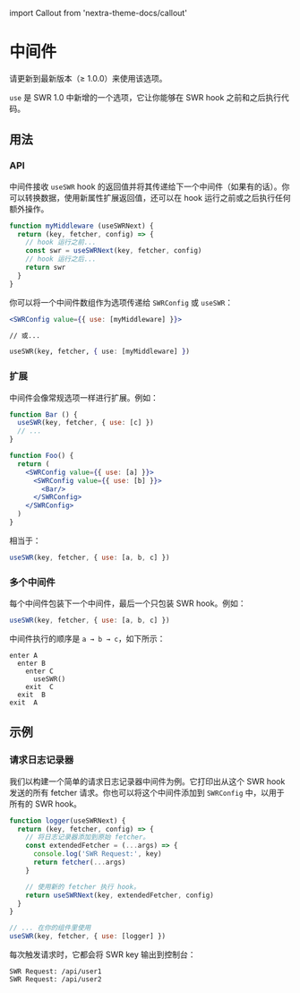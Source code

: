 import Callout from 'nextra-theme-docs/callout'

# 中间件

<Callout emoji="✅">
  请更新到最新版本（≥ 1.0.0）来使用该选项。
</Callout>

`use` 是 SWR 1.0 中新增的一个选项，它让你能够在 SWR hook 之前和之后执行代码。

## 用法

### API

中间件接收 `useSWR` hook 的返回值并将其传递给下一个中间件（如果有的话）。你可以转换数据，使用新属性扩展返回值，还可以在 hook 运行之前或之后执行任何额外操作。

```jsx
function myMiddleware (useSWRNext) {
  return (key, fetcher, config) => {
    // hook 运行之前...
    const swr = useSWRNext(key, fetcher, config)
    // hook 运行之后...
    return swr
  }
}
```

你可以将一个中间件数组作为选项传递给 `SWRConfig` 或 `useSWR`：

```jsx
<SWRConfig value={{ use: [myMiddleware] }}>

// 或...

useSWR(key, fetcher, { use: [myMiddleware] })
```

### 扩展

中间件会像常规选项一样进行扩展。例如：

```jsx
function Bar () {
  useSWR(key, fetcher, { use: [c] })
  // ...
}

function Foo() {
  return (
    <SWRConfig value={{ use: [a] }}>
      <SWRConfig value={{ use: [b] }}>
        <Bar/>
      </SWRConfig>
    </SWRConfig>
  )
}
```

相当于：

```js
useSWR(key, fetcher, { use: [a, b, c] })
```

### 多个中间件

每个中间件包装下一个中间件，最后一个只包装 SWR hook。例如：

```jsx
useSWR(key, fetcher, { use: [a, b, c] })
```

中间件执行的顺序是 `a → b → c`，如下所示：

```
enter A
  enter B
    enter C
      useSWR()
    exit  C
  exit  B
exit  A
```

## 示例

### 请求日志记录器

我们以构建一个简单的请求日志记录器中间件为例。它打印出从这个 SWR hook 发送的所有 fetcher 请求。你也可以将这个中间件添加到 `SWRConfig` 中，以用于所有的 SWR hook。


```jsx
function logger(useSWRNext) {
  return (key, fetcher, config) => {
    // 将日志记录器添加到原始 fetcher。
    const extendedFetcher = (...args) => {
      console.log('SWR Request:', key)
      return fetcher(...args)
    }

    // 使用新的 fetcher 执行 hook。
    return useSWRNext(key, extendedFetcher, config)
  }
}

// ... 在你的组件里使用
useSWR(key, fetcher, { use: [logger] })
```

每次触发请求时，它都会将 SWR key 输出到控制台：

```
SWR Request: /api/user1
SWR Request: /api/user2
```
